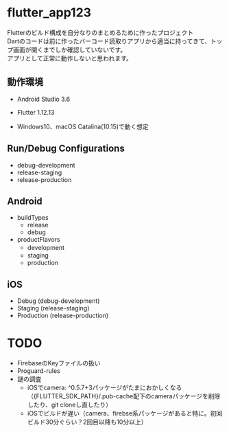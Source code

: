 # flutter_app123

Flutterのビルド構成を自分なりのまとめるために作ったプロジェクト  
Dartのコードは前に作ったバーコード読取りアプリから適当に持ってきて、トップ画面が開くまでしか確認していないです。  
アプリとして正常に動作しないと思われます。

## 動作環境
- Android Studio 3.6
- Flutter 1.12.13

- Windows10、macOS Catalina(10.15)で動く想定

## Run/Debug Configurations
- debug-development
- release-staging
- release-production

## Android
- buildTypes
  - release
  - debug
- productFlavors
  - development　
  - staging
  - production
 
## iOS
- Debug (debug-development)
- Staging (release-staging)
- Production (release-production)
 
# TODO
- FirebaseのKeyファイルの扱い
- Proguard-rules
- 謎の調査
  - iOSでcamera: ^0.5.7+3パッケージがたまにおかしくなる（{FLUTTER_SDK_PATH}/.pub-cache配下のcameraパッケージを削除したり、git cloneし直したり）
  - iOSでビルドが遅い（camera、firebse系パッケージがあると特に。初回ビルド30分ぐらい？2回目以降も10分以上）

